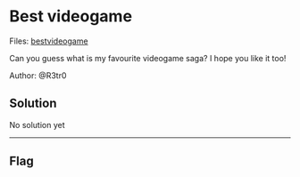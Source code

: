 # Best videogame
Files: [bestvideogame](./bestvideogame)

Can you guess what is my favourite videogame saga? I hope you like it too!

Author: @R3tr0


## Solution

No solution yet

---
## Flag
```

```